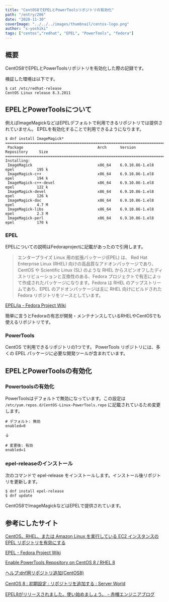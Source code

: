 ```yaml
---
title: "CentOS8でEPELとPowerToolsリポジトリの有効化"
path: "/entry/206"
date: "2020-11-30"
coverImage: "../../../images/thumbnail/centos-logo.png"
author: "s-yoshiki"
tags: ["centos","redhat", "EPEL", "PowerTools", "fedora"]
---
```


## 概要

CentOS8でEPELとPowerToolsリポジトリを有効化した際の記録です。

検証した環境は以下です。

```
$ cat /etc/redhat-release 
CentOS Linux release 8.3.2011
```

## EPELとPowerToolsについて

例えばImageMagickなどはEPELデフォルトで利用できるリポジトリでは提供されていません。
EPELを有効化することで利用できるようになります。

```
$ dnf install ImageMagick* 
===============================================================================================
 Package                                 Arch      Version                 Repository     Size
===============================================================================================
Installing:
 ImageMagick                             x86_64    6.9.10.86-1.el8         epel          195 k
 ImageMagick-c++                         x86_64    6.9.10.86-1.el8         epel          194 k
 ImageMagick-c++-devel                   x86_64    6.9.10.86-1.el8         epel          122 k
 ImageMagick-devel                       x86_64    6.9.10.86-1.el8         epel          126 k
 ImageMagick-doc                         x86_64    6.9.10.86-1.el8         epel          4.7 M
 ImageMagick-libs                        x86_64    6.9.10.86-1.el8         epel          2.3 M
 ImageMagick-perl                        x86_64    6.9.10.86-1.el8         epel          170 k
```

### EPEL

EPELについての説明はFedoraprojectに記載があったので引用します。

>  エンタープライズ Linux 用の拡張パッケージ(EPEL) は、 Red Hat Enterprise Linux (RHEL) 向けの高品質なアドオンパッケージであり、CentOS や Scientific Linux (SL) のような RHEL からスピンオフしたディストリビューションと互換性のある、Fedora プロジェクトで有志によって作成されたパッケージになります。Fedora は RHEL のアップストリームであり、EPEL のアドオンパッケージは主に RHEL 向けにビルドされた Fedora リポジトリをソースとしています。


[EPEL/ja - Fedora Project Wiki](https://fedoraproject.org/wiki/EPEL/ja)

簡単に言うとFedoraの有志が開発・メンテナンスしているRHELやCentOSでも使えるリポジトリです。

### PowerTools

CentOS で利用できるリポジトリの1つです。
PowerTools リポジトリには、多くの EPEL パッケージに必要な開発ツールが含まれています。

## EPELとPowerToolsの有効化

### Powertoolsの有効化

PowerToolsはデフォルトで無効になっています。この設定は `/etc/yum.repos.d/CentOS-Linux-PowerTools.repo` に記載されているため変更します。

```shell
# デフォルト: 無効
enabled=0
```
↓
```shell
# 変更後: 有効
enabled=1
```

### epel-releaseのインストール

次のコマンドで epel-release をインストールします。インストール後リポジトリを更新します。

```
$ dnf install epel-release
$ dnf update
```

CentOS8でImageMagickなどはEPELで提供されています。

## 参考にしたサイト

[CentOS、RHEL、または Amazon Linux を実行している EC2 インスタンスの EPEL リポジトリを有効にする](https://aws.amazon.com/jp/premiumsupport/knowledge-center/ec2-enable-epel/)

[EPEL - Fedora Project Wiki](https://fedoraproject.org/wiki/EPEL)

[Enable PowerTools Repository on CentOS 8 / RHEL 8](https://computingforgeeks.com/enable-powertools-repository-on-centos-rhel-linux/)

[ヘルプ:dnf用リポジトリ追加(CentOS8)](https://sudachi.jp/wiki/%E3%83%98%E3%83%AB%E3%83%97:dnf%E7%94%A8%E3%83%AA%E3%83%9D%E3%82%B8%E3%83%88%E3%83%AA%E8%BF%BD%E5%8A%A0(CentOS8))

[CentOS 8 : 初期設定 : リポジトリを追加する : Server World](https://www.server-world.info/query?os=CentOS_8&p=initial_conf&f=7)

[EPEL8がリリースされました。使い始めましょう。 - 赤帽エンジニアブログ](https://rheb.hatenablog.com/entry/2019/08/16/EPEL8%E3%81%8C%E3%83%AA%E3%83%AA%E3%83%BC%E3%82%B9%E3%81%95%E3%82%8C%E3%81%BE%E3%81%97%E3%81%9F%E3%80%82%E4%BD%BF%E3%81%84%E5%A7%8B%E3%82%81%E3%81%BE%E3%81%97%E3%82%87%E3%81%86%E3%80%82)